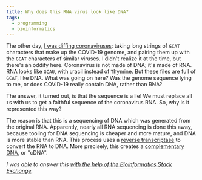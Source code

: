 ```yaml
---
title: Why does this RNA virus look like DNA?
tags:
  - programming
  - bioinformatics
---
```


The other day, [I was diffing coronaviruses](/2020/02/09/diffing-coronaviruses/):
taking long strings of `GCAT` characters that make up the COVID-19 genome,
and pairing them up with the `GCAT` characters of similar viruses.
I didn't realize it at the time,
but there's an oddity here.
Coronavirus is not made of DNA; it's made of RNA.
RNA looks like `GCAU`,
with `U`racil instead of `T`hymine.
But these files are full of `GCAT`, like DNA.
What was going on here?
Was the genome sequence lying to me, or does COVID-19 really contain DNA, rather than RNA?

The answer, it turned out, is that the sequence is a lie!
We must replace all `T`s with `U`s to get a faithful sequence of the coronavirus RNA.
So, why is it represented this way?

The reason is that 
this is a sequencing of DNA 
which was generated from the original RNA.
Apparently, nearly all RNA sequencing is done this away,
because tooling for DNA sequencing is cheaper and more mature,
and DNA is more stable than RNA.
This process uses a [reverse transcriptase](https://en.wikipedia.org/wiki/Reverse_transcriptase)
to convert the RNA to DNA.
More precisely,
this creates a [complementary DNA](https://en.wikipedia.org/wiki/Complementary_DNA),
or "cDNA".

_I was able to answer this [with the help of the Bioinformatics Stack Exchange](https://bioinformatics.stackexchange.com/questions/11353/why-does-the-fasta-sequence-for-coronavirus-look-like-dna-not-rna)._
